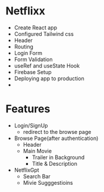 # Netflixx

 - Create React app
 - Configured Tailwind css
 - Header
 - Routing
 - Login Form
 - Form Validation
 - useRef and useState Hook
 - Firebase Setup
 - Deploying app to production
 - 


# Features
 - Login/SignUp
    - redirect  to the browse page
 - Browse Page(after authentication)
    - Header
    - Main  Movie
        - Trailer in Background
        - Title & Description
 - NetflixGpt
    - Search Bar
    - Mivie Sugggestioins